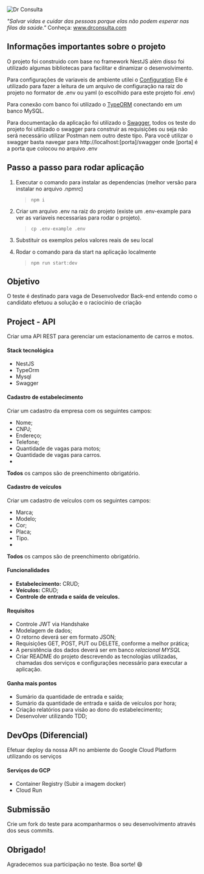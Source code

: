 ![Dr Consulta](https://drconsulta.com/_next/image?url=%2Fimages%2FLogo-Dr-Consulta-Branco.png&w=128&q=100 "DrConsulta")

*"Salvar vidas e cuidar das pessoas porque elas não podem esperar nas filas da saúde."*
Conheça: www.drconsulta.com

## Informações importantes sobre o projeto
O projeto foi construido com base no framework NestJS além disso foi utilizado algumas bibliotecas para facilitar e dinamizar o desenvolvimento.

Para configurações de variaveis de ambiente utilei o [Configuration](https://docs.nestjs.com/techniques/configuration#configuration) Ele é utilizado para fazer a leitura de um arquivo de configuração na raiz do projeto no formator de .env ou yaml (o escolhido para este projeto foi .env)

Para conexão com banco foi utilizado o [TypeORM](https://docs.nestjs.com/recipes/sql-typeorm) conectando em um banco MySQL.

Para documentação da aplicação foi utilizado o [Swagger](https://docs.nestjs.com/openapi/introduction), todos os teste do projeto foi utilizado o swagger para construir as requisições ou seja não será necessário utilizar Postman nem outro deste tipo. Para você utilizar o swagger basta navegar para http://localhost:[porta]/swagger onde [porta] é a porta que colocou no arquivo .env

## Passo a passo para rodar aplicação

1. Executar o comando para instalar as dependencias (melhor versão para instalar no arquivo .npmrc)
    > `npm i`

2. Criar um arquivo .env na raiz do projeto (existe um .env-example para ver as variaveis necessarias para rodar o projeto).

    > `cp .env-example .env`

3. Substituir os exemplos pelos valores reais de seu local

4. Rodar o comando para da start na aplicação localmente

    > `npm run start:dev`

## Objetivo
O teste é destinado para vaga de Desenvolvedor Back-end entendo como o candidato efetuou a solução e o raciocinio de criação

## Project - API
Criar uma API REST para gerenciar um estacionamento de carros e motos.

#### Stack tecnológica
- NestJS
- TypeOrm
- Mysql
- Swagger

#### Cadastro de estabelecimento
Criar um cadastro da empresa com os seguintes campos:
- Nome;
- CNPJ;
- Endereço;
- Telefone;
- Quantidade de vagas para motos;
- Quantidade de vagas para carros.
- 
**Todos** os campos são de preenchimento obrigatório.

#### Cadastro de veículos
Criar um cadastro de veículos com os seguintes campos:
- Marca;
- Modelo;
- Cor;
- Placa;
- Tipo.
- 
**Todos** os campos são de preenchimento obrigatório.

#### Funcionalidades
- **Estabelecimento:** CRUD;
- **Veículos:** CRUD;
- **Controle de entrada e saída de veículos.**

#### Requisitos
- Controle JWT via Handshake
- Modelagem de dados;
- O retorno deverá ser em formato JSON;
- Requisições GET, POST, PUT ou DELETE, conforme a melhor prática;
- A persistência dos dados deverá ser em banco *relacional MYSQL*
- Criar README do projeto descrevendo as tecnologias utilizadas, chamadas dos serviços e configurações necessário para executar a aplicação.
   
#### Ganha mais pontos
- Sumário da quantidade de entrada e saída;
- Sumário da quantidade de entrada e saída de veículos por hora;
- Criação relatórios para visão ao dono do estabelecimento;
- Desenvolver utilizando TDD;

## DevOps (Diferencial)
Efetuar deploy da nossa API no ambiente do Google Cloud Platform utilizando os serviços

#### Serviços do GCP
- Container Registry (Subir a imagem docker)
- Cloud Run

## Submissão
Crie um fork do teste para acompanharmos o seu desenvolvimento através dos seus commits.

## Obrigado!
Agradecemos sua participação no teste. Boa sorte! 😄
